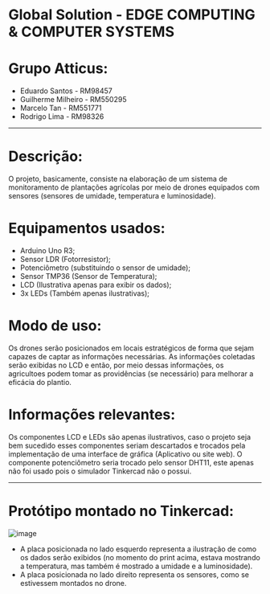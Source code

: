 # Global Solution - EDGE COMPUTING & COMPUTER SYSTEMS

# Grupo Atticus: 
- Eduardo Santos - RM98457
- Guilherme Milheiro - RM550295
- Marcelo Tan - RM551771
- Rodrigo Lima - RM98326

---

# Descrição:
O projeto, basicamente, consiste na elaboração de um sistema de monitoramento de plantações agrícolas por meio de drones equipados com sensores (sensores de umidade, temperatura e luminosidade).


# Equipamentos usados:
- Arduino Uno R3;
- Sensor LDR (Fotorresistor);
- Potenciômetro (substituindo o sensor de umidade);
- Sensor TMP36 (Sensor de Temperatura);
- LCD (Ilustrativa apenas para exibir os dados);
- 3x LEDs (Também apenas ilustrativas);


# Modo de uso:
Os drones serão posicionados em locais estratégicos de forma que sejam capazes de captar as informações necessárias.
As informações coletadas serão exibidas no LCD e então, por meio dessas informações, os agricultoes podem tomar as providências (se necessário) para melhorar a eficácia do plantio.


# Informações relevantes:
Os componentes LCD e LEDs são apenas ilustrativos, caso o projeto seja bem sucedido esses componentes seriam descartados e trocados pela implementação de uma interface de gráfica (Aplicativo ou site web). 
O componente potenciômetro seria trocado pelo sensor DHT11, este apenas não foi usado pois o simulador Tinkercad não o possui.

---

# Protótipo montado no Tinkercad:
![image](https://github.com/RodrigooL10/GS-Arduino/assets/128654680/f4eaa9de-29f4-4175-94f2-9bef0c666da4)
- A placa posicionada no lado esquerdo representa a ilustração de como os dados serão exibidos (no momento do print acima, estava mostrando a temperatura, mas também é mostrado a umidade e a luminosidade).
- A placa posicionada no lado direito representa os sensores, como se estivessem montados no drone.
